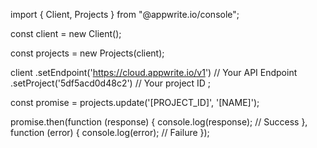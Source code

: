 import { Client, Projects } from "@appwrite.io/console";

const client = new Client();

const projects = new Projects(client);

client
    .setEndpoint('https://cloud.appwrite.io/v1') // Your API Endpoint
    .setProject('5df5acd0d48c2') // Your project ID
;

const promise = projects.update('[PROJECT_ID]', '[NAME]');

promise.then(function (response) {
    console.log(response); // Success
}, function (error) {
    console.log(error); // Failure
});